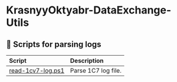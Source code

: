 # KrasnyyOktyabr-DataExchange-Utils

## 🧾 Scripts for parsing logs

| Script                                         |Description          |
|:---                                            |:---                 |
| [read-1cv7-log.ps1](scripts/read-1cv7-log.ps1) | Parse 1C7 log file. |